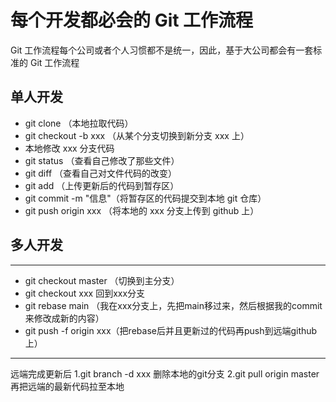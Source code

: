 # 每个开发都必会的 Git 工作流程

Git 工作流程每个公司或者个人习惯都不是统一，因此，基于大公司都会有一套标准的 Git 工作流程

## 单人开发

- git clone （本地拉取代码）
- git checkout -b xxx  （从某个分支切换到新分支 xxx 上）
- 本地修改 xxx 分支代码
- git status （查看自己修改了那些文件）
- git diff （查看自己对文件代码的改变）
- git add （上传更新后的代码到暂存区）
- git commit -m "信息"（将暂存区的代码提交到本地 git 仓库）
- git push origin xxx （将本地的 xxx 分支上传到 github 上）

## 多人开发
-----------------------------------------------------------
- git checkout master （切换到主分支）
- git checkout xxx 回到xxx分支
- git rebase main （我在xxx分支上，先把main移过来，然后根据我的commit来修改成新的内容）
- git push -f origin xxx（把rebase后并且更新过的代码再push到远端github上）
----------------------------------------------------------------------------------------------
远端完成更新后
1.git branch -d xxx 删除本地的git分支
2.git pull origin master 再把远端的最新代码拉至本地